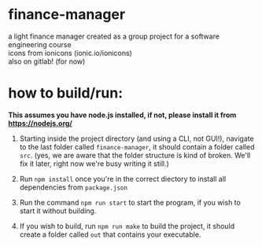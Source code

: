 # finance-manager
a light finance manager created as a group project for a software engineering course    
icons from ionicons (ionic.io/ionicons)    
also on gitlab! (for now)    

# how to build/run:

**This assumes you have node.js installed, if not, please install it from https://nodejs.org/**

1. Starting inside the project directory (and using a CLI, not GUI!), navigate to the last folder called `finance-manager`, it should contain a folder called `src`. (yes, we are aware that the folder structure is kind of broken. We'll fix it later, right now we're busy writing it still.)    

2. Run `npm install` once you're in the correct diectory to install all dependencies from `package.json`   

3. Run the command `npm run start` to start the program, if you wish to start it without building.    

4. If you wish to build, run `npm run make` to build the project, it should create a folder called `out` that contains your executable. 